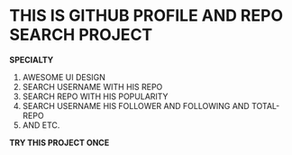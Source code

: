  # THIS IS GITHUB PROFILE AND REPO SEARCH PROJECT 

**SPECIALTY**

1. AWESOME UI DESIGN 
2. SEARCH USERNAME WITH HIS REPO
3. SEARCH REPO WITH HIS POPULARITY
4. SEARCH USERNAME HIS FOLLOWER AND FOLLOWING AND TOTAL-REPO
5. AND ETC.

**TRY THIS PROJECT ONCE**
